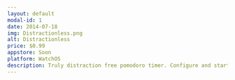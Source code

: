 ```yaml
---
layout: default
modal-id: 1
date: 2014-07-18
img: Distractionless.png
alt: Distractionless
price: $0.99
appstore: Soon
platform: WatchOS
description: Truly distraction free pomodoro timer. Configure and start timer on your watch without your iPhone nearby.
---
```

